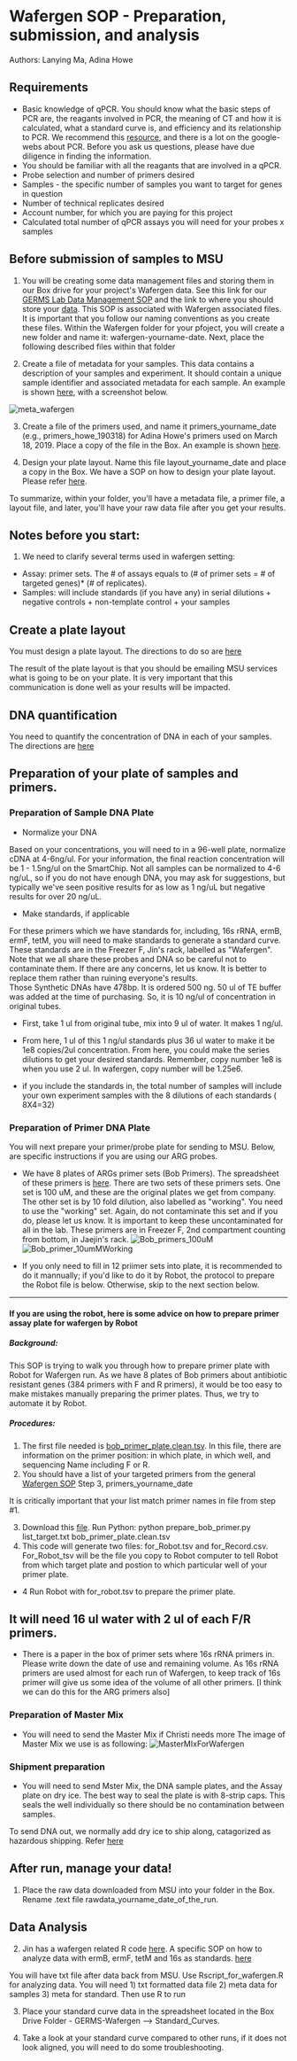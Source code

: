 # Wafergen SOP - Preparation, submission, and analysis

Authors:  Lanying Ma, Adina Howe

## Requirements
- Basic knowledge of qPCR. You should know what the basic steps of PCR are, the reagants involved in PCR, the meaning of CT and how it is calculated, what a standard curve is, and efficiency and its relationship to PCR.  We recommend this [resource](https://www.bio-rad.com/webroot/web/pdf/lsr/literature/Bulletin_5279.pdf), and there is a lot on the google-webs about PCR.  Before you ask us questions, please have due diligence in finding the information.
- You should be familiar with all the reagants that are involved in a qPCR.
- Probe selection and number of primers desired
- Samples - the specific number of samples you want to target for genes in question
- Number of technical replicates desired
- Account number, for which you are paying for this project
- Calculated total number of qPCR assays you will need for your probes x samples

## Before submission of samples to MSU

1. You will be creating some data management files and storing them in our Box drive for your project's Wafergen data.  See this link for our [GERMS Lab Data Management SOP](https://github.com/germs-lab/SOPs/blob/master/data_management_SOPs/GERMS_Lab_Data_Management_101.md) and the link to where you should store your [data](https://iastate.box.com/s/6faf0qlfmmqisrulqg21wpf584arf0xf).  This SOP is associated with Wafergen associated files. It is important that you follow our naming conventions as you create these files.  Within the Wafergen folder for your pfoject, you will create a new folder and name it:  wafergen-yourname-date.  Next, place the following described files within that folder

2. Create a file of metadata for your samples.  This data contains a description of your samples and experiment.  It should contain a unique sample identifier and associated metadata for each sample.  An example is shown [here](https://github.com/germs-lab/SOPs/blob/master/datasheets/meta_fix.csv), with a screenshot below.

![meta_wafergen](https://github.com/germs-lab/SOPs/blob/master/images/Meta_wafergen_MLY.jpg)

3. Create a file of the primers used, and name it primers_yourname_date (e.g., primers_howe_190318) for Adina Howe's primers used on March 18, 2019.   Place a copy of the file in the Box.  An example is shown [here](https://github.com/germs-lab/SOPs/blob/master/datasheets/meta_standard.csv).

4. Design your plate layout. Name this file layout_yourname_date and place a copy in the Box. We have a SOP on how to design your plate layout.  Please refer [here](https://github.com/germs-lab/SOPs/blob/master/wafergen_SOPs/wafergen-plate-layout.md). 

To summarize, within your folder, you'll have a metadata file, a primer file, a layout file, and later, you'll have your raw data file after you get your results.


## Notes before you start:
1.	 We need to clarify several terms used in wafergen setting:
* Assay: primer sets.  The # of assays equals to (# of primer sets = # of targeted genes)* (# of replicates).
* Samples: will include standards (if you have any) in serial dilutions + negative controls + non-template control + your samples 

## Create a plate layout

You must design a plate layout.  The directions to do so are [here](https://github.com/germs-lab/SOPs/blob/master/wafergen_SOPs/wafergen-plate-layout.md)

The result of the plate layout is that you should be emailing MSU services what is going to be on your plate.  It is very important that this communication is done well as your results will be impacted.

## DNA quantification

You need to quantify the concentration of DNA in each of your samples.  The directions are [here](https://github.com/germs-lab/SOPs/blob/master/DNA_SOPs/Quant-iT_dsDNA_Assay.md)

## Preparation of your plate of samples and primers.

### Preparation of Sample DNA Plate
* Normalize your DNA

Based on your concentrations, you will need to in a 96-well plate, normalize cDNA at 4-6ng/ul. For your information, the final reaction concentration will be 1 - 1.5ng/ul on the SmartChip. Not all samples can be normalized to 4-6 ng/uL, so if you do not have enough DNA, you may ask for suggestions, but typically we've seen positive results for as low as 1 ng/uL but negative results for over 20 ng/uL.

* Make standards, if applicable

For these primers which we have standards for, including, 16s rRNA, ermB, ermF, tetM, you will need to make standards to generate a standard curve.  These standards are in the Freezer F, Jin's rack, labelled as "Wafergen".  Note that we all share these probes and DNA so be careful not to contaminate them. If there are any concerns, let us know.  It is better to replace them rather than ruining everyone's results.  
Those Synthetic DNAs have 478bp. It is ordered 500 ng. 50 ul of TE buffer was added at the time of purchasing. So, it is 10 ng/ul of concentration in original tubes. 

* First, take 1 ul from original tube, mix into 9 ul of water. It makes 1 ng/ul. 

* From here, 1 ul of this 1 ng/ul standards plus 36 ul water to make it be 1e8 copies/2ul concentration.  From here, you could make the series dilutions to get your desired standards. Remember, copy number 1e8 is when you use 2 ul. In wafergen, copy number will be 1.25e6.
* if you include the standards in, the total number of samples will include your own experiment samples with the 8 dilutions of each standards ( 8X4=32)


### Preparation of Primer DNA Plate
You will next prepare your primer/probe plate for sending to MSU.  Below, are specific instructions if you are using our ARG probes.

*  We have 8 plates of ARGs primer sets (Bob Primers).  The spreadsheet of these primers is [here](https://github.com/germs-lab/wafergen/blob/master/bob_primer_plate.clean.tsv). There are two sets of these primers sets. One set is 100 uM, and these are the original plates we get from company.  The other set is by 10 fold dilution, also labelled as "working". You need to use the "working" set.  Again, do not contaminate this set and if you do, please let us know.  It is important to keep these uncontaminated for all in the lab.  These primers are in Freezer F, 2nd compartment counting from bottom, in Jaejin's rack.
![Bob_primers_100uM](https://github.com/germs-lab/SOPs/blob/master/images/ARGs_100uM.jpg)
![Bob_primer_10umMWorking](https://github.com/germs-lab/SOPs/blob/master/images/ARGs_10uMWorking.jpg)

* If you only need to fill in 12 priimer sets into plate, it is recommended to do it mannually; if you'd like to do it by Robot, the protocol to prepare the Robot file is below.  Otherwise, skip to the next section below.

---
#### If you are using the robot, here is some advice on how to prepare primer assay plate for wafergen by Robot

##### Background:
This SOP is trying to walk you through how to prepare primer plate with Robot for Wafergen run.  As we have 8 plates of Bob primers about antibiotic resistant genes (384 primers with F and R primers), it would be too easy to make mistakes manually preparing the primer plates.  Thus, we try to automate it by Robot. 

##### Procedures:
1. The first file needed is [bob_primer_plate.clean.tsv](https://github.com/germs-lab/wafergen/blob/master/bob_primer_plate.clean.tsv).  In this file, there are information on the primer position: in which plate, in which well, and sequencing Name including F or R.
2. You should have a list of your targeted primers from the general [Wafergen SOP](https://github.com/germs-lab/SOPs/blob/master/wafergen_SOPs/wafergen-general.md) Step 3, primers_yourname_date

It is critically important that your list match primer names in file from step #1.

3. Download this [file](https://github.com/germs-lab/wafergen/blob/master/prepare_bob_primer.py).  Run Python: python prepare_bob_primer.py list_target.txt bob_primer_plate.clean.tsv
4. This code will generate two files: for_Robot.tsv and for_Record.csv.  For_Robot_tsv will be the file you copy to Robot computer to tell Robot from which target plate and postion to which particular well of your primer plate.
* 4 Run Robot with for_robot.tsv to prepare the primer plate.

It will need 16 ul water with 2 ul of each F/R primers.
---


* There is a paper in the box of primer sets where 16s rRNA primers in. Please write down the date of use and remaining volume.  As 16s rRNA primers are used almost for each run of Wafergen, to keep track of 16s primer will give us some idea of the volume of all other primers.
[I think we can do this for the ARG primers also]


### Preparation of Master Mix
*	You will need to send the Master Mix if Christi needs more The image of Master Mix we use is as following:
![MasterMIxForWafergen](https://github.com/germs-lab/SOPs/blob/master/images/MasterMix_wafergen.jpg)

### Shipment preparation
* You will need to send Mster Mix, the DNA sample plates, and the Assay plate on dry ice.  The best way to seal the plate is with 8-strip caps. This seals the well individually so there should be no contamination between samples.

To send DNA out, we normally add dry ice to ship along, catagorized as hazardous shipping.  Refer [here](https://github.com/germs-lab/SOPs/blob/master/HazardousShipping.md)

## After run, manage your data!

1.  Place the raw data downloaded from MSU into your folder in the Box.  Rename .text file rawdata_yourname_date_of_the_run. 

## Data Analysis

 2.  Jin has a wafergen related R code [here](https://github.com/germs-lab/wafergen). A specific SOP on how to analyze data with ermB, ermF, tetM and 16s as standards. [here](https://github.com/germs-lab/wafergen/blob/master/Rscript_for_wafergen.R)

You will have txt file after data back from MSU. Use Rscript_for_wafergen.R for analyzing data. You will need 1) txt formatted data file 2) meta data for samples 3) meta for standard. Then use R to run

3.  Place your standard curve data in the spreadsheet located in the Box Drive Folder - GERMS-Wafergen --> Standard_Curves.  

4.  Take a look at your standard curve compared to other runs, if it does not look aligned, you will need to do some troubleshooting.  



